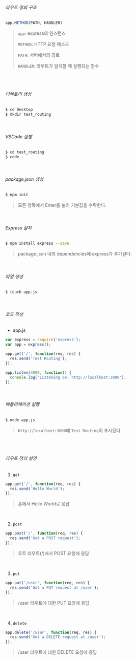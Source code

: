 ###### 라우트 정의 구조

```js
app.METHOD(PATH, HANDLER)
```

> `app`: express의 인스턴스
>
> `METHOD`: HTTP 요청 메소드
>
> `PATH`: 서버에서의 경로
>
> `HANDLER`: 라우트가 일치할 때 실행되는 함수

<br>

<br>

###### 디렉토리 생성

```bash
$ cd Desktop
$ mkdir test_routing
```

<br>

###### VSCode 실행

```bash
$ cd test_routing
$ code .
```

<br>

###### package.json 생성

```bash
$ npm init
```

> 모든 항목에서 Enter를 눌러 기본값을 수락한다.

<br>

###### Express 설치

```bash
$ npm install express --save
```

> package.json 내의 dependencies에 express가 추가된다.

<br>

###### 파일 생성

```bash
$ touch app.js
```

<br>

###### 코드 작성

- app.js

```js
var express = require('express');
var app = express();

app.get('/', function(req, res) {
  res.send('Test Routing');
});

app.listen(3000, function() {
  console.log('Listening on: http://localhost:3000');
});
```

<br>

###### 애플리케이션 실행

```bash
$ node app.js
```

> `http://localhost:3000`에 `Test Routing`이 표시된다.

<br>

<br>

###### 라우트 정의 설명

1. `get`

```js
app.get('/', function(req, res) {
  res.send('Hello World');
});
```

> 홈에서 Hello World로 응답

<br>

2. `post`

```js
app.post('/', function(req, res) {
  res.send('Got a POST request');
});
```

> 루트 라우트(/)에서 POST 요청에 응답

<br>

3. `put`

```js
app.put('/user', function(req, res) {
  res.send('Got a PUT request at /user');
});
```

> /user 라우트에 대한 PUT 요청에 응답

<br>

4. `delete`

```js
app.delete('/user', function(req, res) {
  res.send('Got a DELETE request at /user');
});
```

> /user 라우트에 대한 DELETE 요청에 응답

<br>

<br>